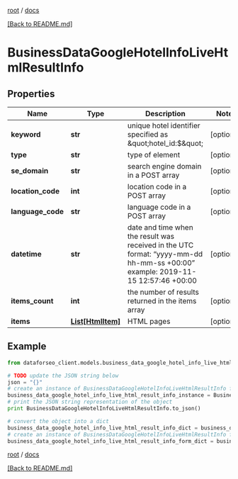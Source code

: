 [root](./../ "root") / [docs](./ "docs")

[[Back to README.md]](./../README.md "[Back to README.md]")

# BusinessDataGoogleHotelInfoLiveHtmlResultInfo

## Properties

Name | Type | Description | Notes
------------ | ------------- | ------------- | -------------
**keyword** | **str** | unique hotel identifier specified as \&quot;hotel_id:$\&quot; | [optional]
**type** | **str** | type of element | [optional]
**se_domain** | **str** | search engine domain in a POST array | [optional]
**location_code** | **int** | location code in a POST array | [optional]
**language_code** | **str** | language code in a POST array | [optional]
**datetime** | **str** | date and time when the result was received in the UTC format: “yyyy-mm-dd hh-mm-ss +00:00” example: 2019-11-15 12:57:46 +00:00 | [optional]
**items_count** | **int** | the number of results returned in the items array | [optional]
**items** | [**List[HtmlItem]**](HtmlItem.md) | HTML pages | [optional]

## Example

```python
from dataforseo_client.models.business_data_google_hotel_info_live_html_result_info import BusinessDataGoogleHotelInfoLiveHtmlResultInfo

# TODO update the JSON string below
json = "{}"
# create an instance of BusinessDataGoogleHotelInfoLiveHtmlResultInfo from a JSON string
business_data_google_hotel_info_live_html_result_info_instance = BusinessDataGoogleHotelInfoLiveHtmlResultInfo.from_json(json)
# print the JSON string representation of the object
print BusinessDataGoogleHotelInfoLiveHtmlResultInfo.to_json()

# convert the object into a dict
business_data_google_hotel_info_live_html_result_info_dict = business_data_google_hotel_info_live_html_result_info_instance.to_dict()
# create an instance of BusinessDataGoogleHotelInfoLiveHtmlResultInfo from a dict
business_data_google_hotel_info_live_html_result_info_form_dict = business_data_google_hotel_info_live_html_result_info.from_dict(business_data_google_hotel_info_live_html_result_info_dict)
```

  

[root](./../ "root") / [docs](./ "docs")

[[Back to README.md]](./../README.md "[Back to README.md]")